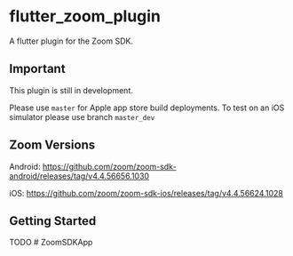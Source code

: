 # flutter_zoom_plugin

A flutter plugin for the Zoom SDK.

## Important

This plugin is still in development.

Please use ```master``` for Apple app store build deployments. To test on an iOS simulator please use branch ```master_dev```

## Zoom Versions

Android: https://github.com/zoom/zoom-sdk-android/releases/tag/v4.4.56656.1030
 
iOS: https://github.com/zoom/zoom-sdk-ios/releases/tag/v4.4.56624.1028

## Getting Started

TODO
#   Z o o m S D K A p p  
 